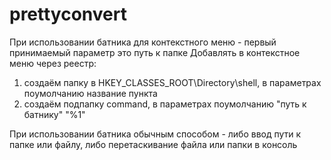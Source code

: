 # prettyconvert

При использовании батника для контекстного меню - первый принимаемый параметр это путь к папке
Добавлять в контекстное меню через реестр:
1. создаём папку в HKEY_CLASSES_ROOT\Directory\shell, в параметрах поумолчанию название пункта
2. создаём подпапку command, в параметрах поумолчанию "путь к батнику" "%1"

При использовании батника обычным способом - либо ввод пути к папке или файлу, либо перетаскивание файла или папки в консоль
